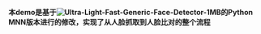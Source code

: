 #### 本demo是基于![Ultra-Light-Fast-Generic-Face-Detector-1MB](https://github.com/Linzaer/Ultra-Light-Fast-Generic-Face-Detector-1MB)的Python MNN版本进行的修改，实现了从人脸抓取到人脸比对的整个流程
